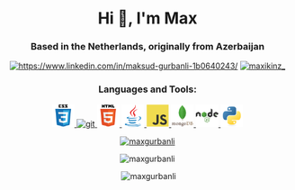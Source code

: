 <h1 align="center">Hi 👋, I'm Max</h1>
<h3 align="center">Based in the Netherlands, originally from Azerbaijan</h3>

<p align="center">
<a href="https://linkedin.com/in/https://www.linkedin.com/in/maksud-gurbanli-1b0640243/" target="blank"><img src="https://raw.githubusercontent.com/rahuldkjain/github-profile-readme-generator/master/src/images/icons/Social/linked-in-alt.svg" alt="https://www.linkedin.com/in/maksud-gurbanli-1b0640243/" height="30" width="40" /></a>
<a href="https://twitter.com/maxikinz_" target="blank"><img src="https://raw.githubusercontent.com/rahuldkjain/github-profile-readme-generator/master/src/images/icons/Social/twitter.svg" alt="maxikinz_" height="30" width="40" /></a>
</p>

<h3 align="center">Languages and Tools:</h3>
<p align="center"> 
<a href="https://www.w3schools.com/css/" target="_blank" rel="noreferrer"> <img src="https://raw.githubusercontent.com/devicons/devicon/master/icons/css3/css3-original-wordmark.svg" alt="css3" width="40" height="40"/> </a> 
<a href="https://git-scm.com/" target="_blank" rel="noreferrer"> <img src="https://www.vectorlogo.zone/logos/git-scm/git-scm-icon.svg" alt="git" width="40" height="40"/> </a> 
<a href="https://www.w3.org/html/" target="_blank" rel="noreferrer"> <img src="https://raw.githubusercontent.com/devicons/devicon/master/icons/html5/html5-original-wordmark.svg" alt="html5" width="40" height="40"/> </a> 
<a href="https://www.java.com" target="_blank" rel="noreferrer"> <img src="https://raw.githubusercontent.com/devicons/devicon/master/icons/java/java-original.svg" alt="java" width="40" height="40"/> </a> 
<a href="https://developer.mozilla.org/en-US/docs/Web/JavaScript" target="_blank" rel="noreferrer"> <img src="https://raw.githubusercontent.com/devicons/devicon/master/icons/javascript/javascript-original.svg" alt="javascript" width="40" height="40"/> </a> 
<a href="https://www.mongodb.com/" target="_blank" rel="noreferrer"> <img src="https://raw.githubusercontent.com/devicons/devicon/master/icons/mongodb/mongodb-original-wordmark.svg" alt="mongodb" width="40" height="40"/> </a> 
<a href="https://nodejs.org" target="_blank" rel="noreferrer"> <img src="https://raw.githubusercontent.com/devicons/devicon/master/icons/nodejs/nodejs-original-wordmark.svg" alt="nodejs" width="40" height="40"/> </a> 
<a href="https://www.python.org" target="_blank" rel="noreferrer"> <img src="https://raw.githubusercontent.com/devicons/devicon/master/icons/python/python-original.svg" alt="python" width="40" height="40"/> </a> 
</p>

<p align="center"> 
<a href="https://github.com/ryo-ma/github-profile-trophy"><img src="https://github-profile-trophy.vercel.app/?username=maxgurbanli" alt="maxgurbanli" /></a> 
</p>

<p align="center">
<img src="https://github-readme-stats.vercel.app/api/top-langs?username=maxgurbanli&show_icons=true&locale=en&layout=compact" alt="maxgurbanli" />
</p>
<p align="center">
&nbsp;<img src="https://github-readme-stats.vercel.app/api?username=maxgurbanli&show_icons=true&locale=en" alt="maxgurbanli" />
</p>
